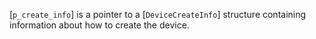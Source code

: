 [`p_create_info`] is a pointer to a [`DeviceCreateInfo`] structure
containing information about how to create the device.